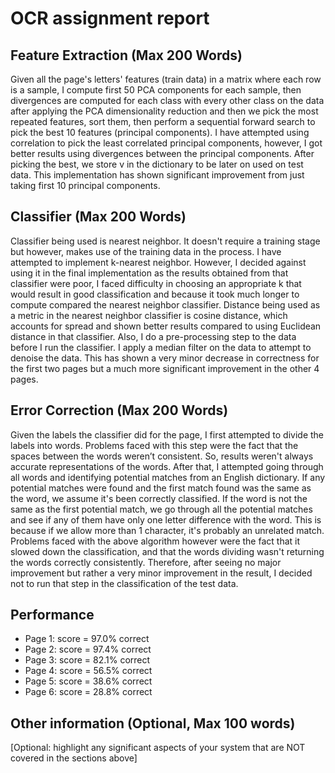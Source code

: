 # OCR assignment report

## Feature Extraction (Max 200 Words)
Given all the page's letters' features (train data) in a matrix where each
row is a sample, I compute first 50 PCA components for each sample, then
divergences are computed for each class with every other class on the data
after applying the PCA dimensionality reduction and then we pick the most
repeated features, sort them, then perform a sequential forward search to
pick the best 10 features (principal components). I have attempted using
correlation to pick the least correlated principal components, however, I
got better results using divergences between the principal components.
After picking the best, we store v in the dictionary to be later on used
on test data. This implementation has shown significant improvement from just taking
first 10 principal components.

## Classifier (Max 200 Words)
Classifier being used is nearest neighbor. It doesn't require a training stage
but however, makes use of the training data in the process. I have attempted to
implement k-nearest neighbor. However, I decided against using it in the final
implementation as the results obtained from that classifier were poor, I faced
difficulty in choosing an appropriate k that would result in good classification
and because it took much longer to compute compared the nearest neighbor classifier.
Distance being used as a metric in the nearest neighbor classifier is cosine
distance, which accounts for spread and shown better results compared to using
Euclidean distance in that classifier. Also, I do a pre-processing step to the
data before I run the classifier. I apply a median filter on the data to attempt
to denoise the data. This has shown a very minor decrease in correctness for the
first two pages but a much more significant improvement in the other 4 pages.

## Error Correction (Max 200 Words)
Given the labels the classifier did for the page, I first attempted to divide the
labels into words. Problems faced with this step were the fact that the spaces between
the words weren’t consistent. So, results weren't always accurate representations
of the words. After that, I attempted going through all words and identifying potential
matches from an English dictionary. If any potential matches were found and the
first match found was the same as the word, we assume it's been correctly classified.
If the word is not the same as the first potential match, we go through all the
potential matches and see if any of them have only one letter difference with the
word. This is because if we allow more than 1 character, it's probably an unrelated match.
Problems faced with the above algorithm however were the fact that it slowed down
the classification, and that the words dividing wasn't returning the words correctly
consistently. Therefore, after seeing no major improvement but rather a very
minor improvement in the result, I decided not to run that step in the classification
of the test data.

## Performance
- Page 1: score = 97.0% correct
- Page 2: score = 97.4% correct
- Page 3: score = 82.1% correct
- Page 4: score = 56.5% correct
- Page 5: score = 38.6% correct
- Page 6: score = 28.8% correct

## Other information (Optional, Max 100 words)
[Optional: highlight any significant aspects of your system that are
NOT covered in the sections above]
